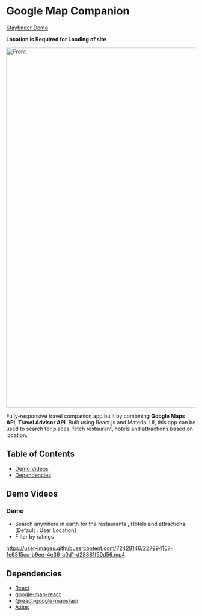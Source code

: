 # Google Map Companion
[Stayfinder Demo](https://stayfinder-explore.netlify.app/)

**Location is Required for Loading of site**


<img width="959" alt="Front" src="https://user-images.githubusercontent.com/72428146/229586410-e430acfa-b493-475e-be32-5d1745d026cf.png">

Fully-responsive travel companion app built by combining **Google Maps API**, **Travel Advisor API**. Built using React.js and Material UI, this app can be used to search for places, fetch restaurant, hotels and attractions based on location.

## Table of Contents
- [Demo Videos](#demo-videos)
- [Dependencies](#dependencies)


## Demo Videos

### Demo
- Search anywhere in earth for the restaurants , Hotels and attractions. [Default : User Location]
- Filter by ratings


https://user-images.githubusercontent.com/72428146/227994167-1e6315cc-b9ee-4e36-a0d1-d28881f50d56.mp4






## Dependencies
- [React](https://reactjs.org/)
- [google-map-react](https://github.com/google-map-react/google-map-react)
- [@react-google-maps/api](https://react-google-maps-api-docs.netlify.app/)
- [Axios](https://axios-http.com/docs/intro)

<!---Technologies used: React.js, HTML/CSS, JavaScript, Node.js, and Material-UI library
App Functions:
-Utilizes Google Maps API for geolocation and map features
-Enables users to search for places based on location
-Uses specialized Rapid APIs to fetch information about restaurants, hotels, and attractions near the location
-Allows data filtering to display relevant information based on user preferences
-Provides an advanced Travel Advisor App experience for users
Key Features:
-Utilizes the latest technologies to provide a seamless user experience
-Provides relevant and accurate information about nearby places
-Offers users a personalized travel planning experience
Benefits:
-Users can easily plan and organize their trips with the help of the app
-The app provides up-to-date and accurate information, saving users time and effort
-The app's advanced features make it the best travel maps application available on the internet--->
